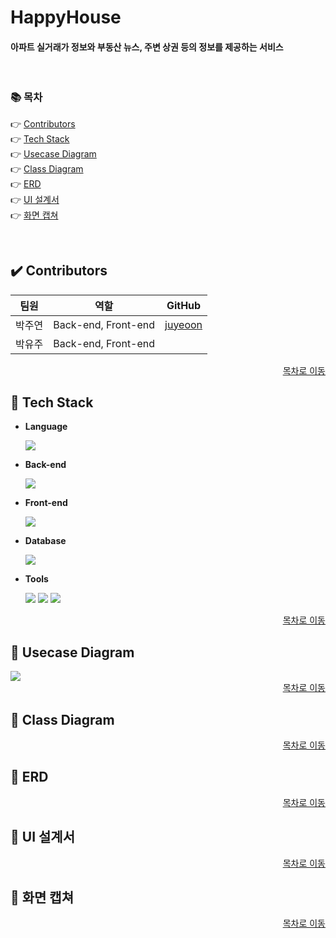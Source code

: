 # HappyHouse
#### 아파트 실거래가 정보와 부동산 뉴스, 주변 상권 등의 정보를 제공하는 서비스

<br/>

### :books: 목차  

👉 [Contributors](#heavy_check_mark-contributors)   
👉 [Tech Stack](#notebook_with_decorative_cover-tech-stack)   
👉 [Usecase Diagram](#closed_book-usecase-diagram)   
👉 [Class Diagram](#green_book-class-diagram)   
👉 [ERD](#blue_book-erd)  
👉 [UI 설계서](#orange_book-ui-설계서)  
👉 [화면 캡쳐](#ledger-화면-캡쳐)  
  
<br>

<!-- 👇  
---
  👉 [메인페이지](#one-메인페이지)  
  👉 [동별실거래가 검색](#two-동별실거래가-검색)  
  👉 [로그인/로그아웃](#three-로그인로그아웃)     
  👉 [회원가입](#four-회원가입)  
  👉 [회원정보](#five-회원정보)  
  👉 [관심지역](#six-관심지역)  
  👉 [공지사항](#seven-공지사항)

 -->


## :heavy_check_mark: Contributors

| 팀원   | 역할                              | GitHub                              |
| ------ | --------------------------------- | --------------------------------- |
| 박주연 | Back-end, Front-end | [juyeoon](https://github.com/juyeoon)  |
| 박유주 | Back-end, Front-end |    |

<div align=right><a href="https://github.com/juyeoon/HappyHouse#books-%EB%AA%A9%EC%B0%A8">목차로 이동</a></div>


## :notebook_with_decorative_cover: Tech Stack
+ **Language**  

    <img src="https://img.shields.io/badge/java-007396?style=for-the-badge&logo=java&logoColor=white"> 
    
+ **Back-end**  

    <img src="https://img.shields.io/badge/Spring Boot-6DB33F?style=for-the-badge&logo=Spring Boot&logoColor=white">

+ **Front-end**  

    <img src="https://img.shields.io/badge/vue.js-4FC08D?style=for-the-badge&logo=vue.js&logoColor=white"> 
    
+ **Database**  

    <img src="https://img.shields.io/badge/mysql-4479A1?style=for-the-badge&logo=mysql&logoColor=white">
    
+ **Tools**  

    <img src="https://img.shields.io/badge/git-F05032?style=for-the-badge&logo=git&logoColor=white">
    <img src="https://img.shields.io/badge/sts-6DB33F?style=for-the-badge&logo=spring&logoColor=white"> 
    <img src="https://img.shields.io/badge/VS code-007ACC?style=for-the-badge&logo=Visual Studio Code&logoColor=white">

<div align=right><a href="https://github.com/juyeoon/HappyHouse#books-%EB%AA%A9%EC%B0%A8">목차로 이동</a></div>

## :closed_book: Usecase Diagram
<a href="https://github.com/juyeoon/HappyHouse/blob/main/Document/usecaseDiagram/usecase_1_all.png" target="_blank">
  <img src="https://github.com/juyeoon/HappyHouse/blob/main/Document/usecaseDiagram/usecase_1_all.png">
</a>





<div align=right><a href="https://github.com/juyeoon/HappyHouse#books-%EB%AA%A9%EC%B0%A8">목차로 이동</a></div>

## :green_book: Class Diagram
<div align=right><a href="https://github.com/juyeoon/HappyHouse#books-%EB%AA%A9%EC%B0%A8">목차로 이동</a></div>

## :blue_book: ERD
<div align=right><a href="https://github.com/juyeoon/HappyHouse#books-%EB%AA%A9%EC%B0%A8">목차로 이동</a></div>

## :orange_book: UI 설계서
<div align=right><a href="https://github.com/juyeoon/HappyHouse#books-%EB%AA%A9%EC%B0%A8">목차로 이동</a></div>

## :ledger: 화면 캡쳐
<div align=right><a href="https://github.com/juyeoon/HappyHouse#books-%EB%AA%A9%EC%B0%A8">목차로 이동</a></div>















<!--
---

## :star: 프로젝트 구조

### :one: Usecase Diagram  


<img src="https://lab.ssafy.com/18cwceark/happyhouse_spring_bulgeong_4_daejuju/-/raw/master/UML/usecaseS.JPG">

##### [목차](#books-목차)

<br>

---

### :two: Class Diagram  

#### 1. HouseMap
<img src="https://lab.ssafy.com/18cwceark/happyhouse_spring_bulgeong_4_daejuju/-/raw/master/UML/houseMap.PNG">

#### 2. UserInfo
<img src="https://lab.ssafy.com/18cwceark/happyhouse_spring_bulgeong_4_daejuju/-/raw/master/UML/userInfo.PNG">

#### 3. InterestArea
<img src="https://lab.ssafy.com/18cwceark/happyhouse_spring_bulgeong_4_daejuju/-/raw/master/UML/interestArea.PNG">

#### 4. Notice
<img src="https://lab.ssafy.com/18cwceark/happyhouse_spring_bulgeong_4_daejuju/-/raw/master/UML/notice.PNG">

##### [목차](#books-목차)

<br>

---

### :three: DB 구조

<img src="https://lab.ssafy.com/18cwceark/happyhouse_spring_bulgeong_4_daejuju/-/raw/master/DB/HappyHouse_Spring_Modeling.JPG">

##### [목차](#books-목차)

<br>

---

### :four: Controller
+ 경로: \src\main\java\com\ssafy\happyhouse\controller\

#### 1. HomeController.java 
<img src="https://lab.ssafy.com/18cwceark/happyhouse_spring_bulgeong_4_daejuju/uploads/0e29a80d394d20c82660513009ce770f/1.png" width="40%">

#### 2. HouseMapController.java  
<img src="https://lab.ssafy.com/18cwceark/happyhouse_spring_bulgeong_4_daejuju/uploads/3f9605590174114a5268eb184e721741/2.png">

#### 3. UserController.java  
<img src="https://lab.ssafy.com/18cwceark/happyhouse_spring_bulgeong_4_daejuju/uploads/5fb2375150d0cc90656bbf6e84346752/3.png">

#### 4. UserRestController.java  
<img src="https://lab.ssafy.com/18cwceark/happyhouse_spring_bulgeong_4_daejuju/uploads/e35af56afb0c67332081f215d5791b06/4.png">

#### 5. InterestAreaController.java  
<img src="https://lab.ssafy.com/18cwceark/happyhouse_spring_bulgeong_4_daejuju/uploads/03c25273bf6f5ae39ec2bc18e4ca8baf/5.png">

#### 6. InterestAreaRestController.java  
<img src="https://lab.ssafy.com/18cwceark/happyhouse_spring_bulgeong_4_daejuju/uploads/afc866143b9df6e7022600bec36beb51/6.png">

#### 7. NoticeController.java  
<img src="https://lab.ssafy.com/18cwceark/happyhouse_spring_bulgeong_4_daejuju/uploads/8b3650a27e99188da118ef8abf7324f3/7.png" width="80%">

#### 8. ExceptionControllerAdvice.java  
<img src="https://lab.ssafy.com/18cwceark/happyhouse_spring_bulgeong_4_daejuju/uploads/aee22ac350606780264d00407b0f7279/9.png" width="70%">


##### [목차](#books-목차)

<br>

---

### :five: DTO

+ 경로: \src\main\java\com\ssafy\happyhouse\model\

#### 1. HouseInfoDto.java  
<img src="https://lab.ssafy.com/18cwceark/happyhouse_spring_bulgeong_4_daejuju/uploads/a9cac1af19a0e771c68039b3ced8a5f9/1.png" height="400px">

#### 2. SidoGugunCodeDto.java  
<img src="https://lab.ssafy.com/18cwceark/happyhouse_spring_bulgeong_4_daejuju/uploads/0a340d6396975e19fb2342d1373b1e95/2.png" height="250px">

#### 3. UserInfoDto.java  
<img src="https://lab.ssafy.com/18cwceark/happyhouse_spring_bulgeong_4_daejuju/uploads/4726faa066751b766420faea2075cec6/3.png" height="280px">

#### 4. InterestAreaDto.java  
<img src="https://lab.ssafy.com/18cwceark/happyhouse_spring_bulgeong_4_daejuju/uploads/034fdc5cc12a163950bc47c9338e434c/4.png" height="250px">

#### 5. NoticeDto.java  
<img src="https://lab.ssafy.com/18cwceark/happyhouse_spring_bulgeong_4_daejuju/uploads/ebddd5c294f07e8b0cb537ff50db8a7a/5.png" height="300px">


##### [목차](#books-목차)

<br>

---

### :six: Service  

+ 경로: \src\main\java\com\ssafy\happyhouse\model\service\  

#### 1. HouseMapService.java  
<img src="https://lab.ssafy.com/18cwceark/happyhouse_spring_bulgeong_4_daejuju/uploads/ab52fce955f21528291f25850cbc955e/1.png" width="70%">

#### 2. UserInfoService.java  
<img src="https://lab.ssafy.com/18cwceark/happyhouse_spring_bulgeong_4_daejuju/uploads/516f0b491f2717f5bfd5481db8786484/2.png" width="70%">

#### 3. InterestAreaService.java  
<img src="https://lab.ssafy.com/18cwceark/happyhouse_spring_bulgeong_4_daejuju/uploads/603de54fbf5c786572f7f670547ecf19/3.png" width="70%">

#### 4. NoticeService.java  
<img src="https://lab.ssafy.com/18cwceark/happyhouse_spring_bulgeong_4_daejuju/uploads/481a3d26efeb4f705ed9558b8bd7836e/4.png" width="70%">


##### [목차](#books-목차)

<br>

---

### :seven: Mapper

+ 경로: \src\main\java\com\ssafy\happyhouse\model\mapper\

#### 1. HouseMapMapper.java  
<img src="https://lab.ssafy.com/18cwceark/happyhouse_spring_bulgeong_4_daejuju/uploads/e38907a55777a4257b75995955942e6f/1.png" width="70%">

#### 2. UserInfoMapper.java  
<img src="https://lab.ssafy.com/18cwceark/happyhouse_spring_bulgeong_4_daejuju/uploads/a5fe1fb47dece439c72085c4130ae566/2.png" width="70%">

#### 3. InterestAreaMapper.java  
<img src="https://lab.ssafy.com/18cwceark/happyhouse_spring_bulgeong_4_daejuju/uploads/0ef700c2382ac99c81f2bff66b7e649e/3.png" width="70%">

#### 4. NoticeMapper.java  
<img src="https://lab.ssafy.com/18cwceark/happyhouse_spring_bulgeong_4_daejuju/uploads/7f22b7b0581519535491fb36ee2366f3/4.png" width="70%">


##### [목차](#books-목차)

<br>

---
### :eight: Mapper xml file(MyBatis)

+ 경로: \src\main\resources\mapper\  

#### 1. apt.xml  
<img src="https://lab.ssafy.com/18cwceark/happyhouse_spring_bulgeong_4_daejuju/uploads/6ab877be6672fe8ad094a9a695135d7d/1.png">

#### 2. User.xml  
<img src="https://lab.ssafy.com/18cwceark/happyhouse_spring_bulgeong_4_daejuju/uploads/802e6b582edf206b07b24b9a15ac2b3c/2.png" width="70%">

#### 3. InterestArea.xml  
<img src="https://lab.ssafy.com/18cwceark/happyhouse_spring_bulgeong_4_daejuju/uploads/35b9f597e5c1be307342ca6cc37f7099/3.png" width="70%">

#### 4. Notice.xml  
<img src="https://lab.ssafy.com/18cwceark/happyhouse_spring_bulgeong_4_daejuju/uploads/fde0bca97eac41e79037a3a686d94674/4.png" width="70%">

##### [목차](#books-목차)

<br>

---
### :nine: 기타(Properties, JSP)

#### Properties 
+ 경로: \src\main\resources\  
+ 파일명: application.properties  
<img src="https://lab.ssafy.com/18cwceark/happyhouse_spring_bulgeong_4_daejuju/uploads/816b8947a3ec9c7d401722a43a3ca012/5.png" width="70%">

#### JSP  
##### 화면
+ 경로: \src\main\webapp\WEB-INF\views\  
+ 파일명: index.jsp, signup.jsp, login.jsp, mypage.jsp, edit_mypage.jsp, interest_area.jsp, notice.jsp, notice_detail.jsp, notice_register.jsp, edit_notice.jsp, user_list.jsp


##### 에러페이지 
+ 경로: \src\main\webapp\WEB-INF\views\error\  
+ 파일명: 404.jsp, error.jsp


##### Template 
+ 경로: \src\main\webapp\WEB-INF\views\template\  
+ 파일명: navigation.jsp, header.jsp, footer.jsp

##### [목차](#books-목차)

<br>
<br>

---
## :star: 화면 캡쳐

### :one: 메인페이지  

![1-crop](/uploads/9e66e72a4a4cdf0f41fb41118529488e/1-crop.JPG)


##### [목차](#books-목차)

<br>

---
### :two: 동별실거래가 검색 

#### <검색된 동에 맞게 지도 위치 변경>
![2-crop](/uploads/bdf3a666260698cf9c22408d379e87db/2-crop.JPG)


##### [목차](#books-목차)

<br>

---
### :three: 로그인/로그아웃

![4-crop](/uploads/124e4a8acfb37e0dc97adf1b5d8d4a12/4-crop.JPG)

**↓ 로그인시 네비게이션 바 변경**  
![3](/uploads/e356fd86031b332cee1995afee017c9f/3.JPG)


##### [목차](#books-목차)

<br>

---
### :four: 회원가입

![5-crop](/uploads/2b1da3b51affc5ee831b1906429273fa/5-crop.JPG) 


##### [목차](#books-목차)

<br>

---
### :five: 회원정보

#### <사용자 정보 확인 화면>  
![6-crop](/uploads/36114166c075cc1e15965f2cc3e10eca/6-crop.JPG)

#### <관리자 정보 확인 화면>  
![7-crop](/uploads/3bcde5dbe2d8bc09ae3680ffef1aee95/7-crop.JPG)

#### <회원정보 수정 화면>  
![8-crop](/uploads/00e76b1b06dd7c7d3678110870212c3e/8-crop.JPG)


##### [목차](#books-목차)

<br>

---
### :six: 관심지역

#### <관심지역 설정 화면>
![9-crop](/uploads/340c93311dfb50493a77f2cd919fd860/9-crop.JPG)  

#### <관심지역목록 조회 화면>   
![10-crop](/uploads/f7fb9efb4fc9eb93a7da9b12cb844cc2/10-crop.JPG)  


##### [목차](#books-목차)

<br>

---
### :seven: 공지사항

#### <공지사항 메인 화면>
![11-crop](/uploads/bb9576b2cb816b0e3469463d4730ca37/11-crop.JPG)

#### <공지사항 내용 확인 화면>
![12-crop](/uploads/b87043aed56de0b7c2e5918dabe6f459/12-crop.JPG)

#### <관리자 로그인 시 공지사항 메인 화면>   
![13-crop](/uploads/82c94a59e1a81a91da3e2c045a73b00f/13-crop.JPG)

#### <관리자 로그인 시 공지사항 등록 화면>   
![14-crop](/uploads/65b543f83c4ba5804fac317525ba8891/14-crop.JPG)

#### <관리자 로그인 시 공지사항 내용 확인 화면>   
![15-crop](/uploads/1a472fdf427e0c9d51f7edf628dac305/15-crop.JPG)


##### [목차](#books-목차)

<br>



